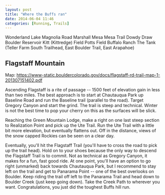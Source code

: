 ```yaml
---
layout: post
title: "Where the Buffs ran"
date: 2014-06-04 11:46
categories: [Running, Trails]
---
```


Wonderland Lake
Magnolia Road
Marshall Mesa
Mesa Trail
Dowdy Draw
Boulder Reservoir
Kitt (Kittredge) Field
Potts Field
Buffalo Ranch
The Tank (Teller Farm South Trailhead, East Boulder Trail, East Arapahoe)

## Flagstaff Mountain

Map: https://www-static.bouldercolorado.gov/docs/flagstaff-rd-trail-map-1-201307151402.pdf

Ascending Flagstaff is a rite of passage -- 1500 feet of elevation gain in less than two miles.
The best approach is to start at Chautauqua Park up Baseline Road and run the Baseline trail
(parallel to the road). Target Gregory Canyon and start the grind. The trail is steep and technical.
Winter is not the best time to pop your cherry on this as the surfaces will be slick.

Reaching the Green Mountain Lodge, make a right on one last steep section to Realization Point
and pick up the Ute Trail. Run the Ute Trail with a little bit more elevation, but eventually flattens out.
Off in the distance, views of the snow capped Rockies can be seen on a clear day.

Eventually, you'll hit the Flagstaff Trail (you'll have to cross the road to pick up the trail head).
Hold on to your shoes because the only way to descend the Flagstaff Trail is to commit. Not as technical
as Gregory Canyon, it makes for a fun, fast good ride. At one point, you'll have an option to go right (unmarked)
back towards Chautauqua Park, but I recommend to stay left on the trail and get to Panarama Point -- one
of the best overlooks on Boulder. Keep riding the trail off left to the Panarama Trail and head down to
Boulder Creek (just keep going down). Take the Creek Path to wherever you want. Congratulations, you just
did the toughest Buffs hill run.
